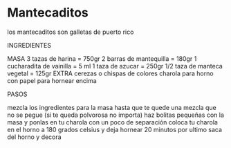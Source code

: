 # Mantecaditos
los mantecaditos son galletas de puerto rico

INGREDIENTES

MASA
3 tazas de harina = 750gr
2 barras de mantequilla = 180gr
1 cucharadita de vainilla = 5 ml
1 taza de azucar = 250gr
1/2 taza de manteca vegetal = 125gr
EXTRA
cerezas o chispas de colores
charola para horno con papel para hornear encima

PASOS

mezcla los ingredientes para la masa hasta que te quede una mezcla que no se pegue (si te queda polvorosa no importa)
haz bolitas pequeñas con la masa
y ponlas en tu charola con un poco de separación
coloca tu charola en el horno a 180 grados celsius y deja hornear 20 minutos
por ultimo saca del horno y decora